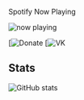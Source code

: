 Spotify Now Playing

![now playing](https://now-play.vercel.app/api/generate?uid=666b4274-f0a2-43f0-accc-956162d22d6e&theme=dark")


  [![Donate](https://t.me/hateyouuurself)
  [![VK](https://vk.com/kvmrnn)

## Stats
![GitHub stats](https://github-readme-stats.vercel.app/api?username=imm4d3&show_icons=true&theme=dark)
